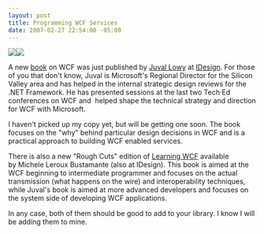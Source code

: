 ```yaml
---
layout: post
title: Programming WCF Services
date: 2007-02-27 22:54:00 -05:00
---
```


![](http://gwb.blob.core.windows.net/sdorman/5006/o_0596526993.gif)![](http://gwb.blob.core.windows.net/sdorman/5006/o_0596513801.gif)

A new [book](http://amzn.to/28JP1H3) on WCF was just published by [Juval Lowy](http://www.idesign.net/idesign/DesktopDefault.aspx?tabindex=3&tabid=5) at [IDesign](http://www.idesign.net/). For those of you that don't know, Juval is Microsoft's Regional Director for the Silicon Valley area and has helped in the internal strategic design reviews for the .NET Framework. He has presented sessions at the last two Tech·Ed conferences on WCF and  helped shape the technical strategy and direction for WCF with Microsoft.

I haven't picked up my copy yet, but will be getting one soon. The book focuses on the "why" behind particular design decisions in WCF and is a practical approach to building WCF enabled services.

There is also a new "Rough Cuts" edition of [Learning WCF](http://www.oreilly.com/catalog/9780596101626/) available by Michele Leroux Bustamante (also at IDesign). This book is aimed at the WCF beginning to intermediate programmer and focuses on the actual transmission (what happens on the wire) and interoperability techniques, while Juval's book is aimed at more advanced developers and focuses on the system side of developing WCF applications.

In any case, both of them should be good to add to your library. I know I will be adding them to mine.
